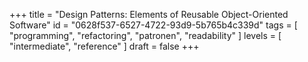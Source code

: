 +++
title = "Design Patterns: Elements of Reusable Object-Oriented Software"
id = "0628f537-6527-4722-93d9-5b765b4c339d"
tags = [ "programming", "refactoring", "patronen", "readability" ]
levels = [ "intermediate", "reference" ]
draft = false
+++

